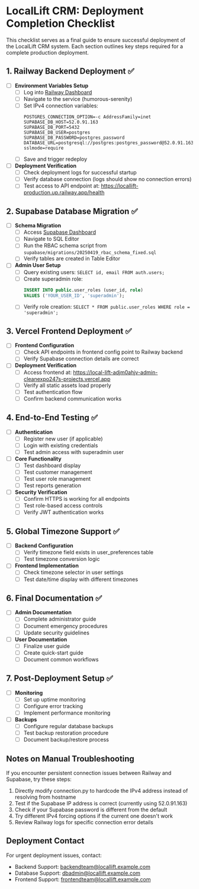 # LocalLift CRM: Deployment Completion Checklist

This checklist serves as a final guide to ensure successful deployment of the LocalLift CRM system. Each section outlines key steps required for a complete production deployment.

## 1. Railway Backend Deployment ✅

- [ ] **Environment Variables Setup**
  - [ ] Log into [Railway Dashboard](https://railway.app/project/0e58b112-f5f5-4285-ad1f-f47d1481045b)
  - [ ] Navigate to the service (humorous-serenity)
  - [ ] Set IPv4 connection variables:
    ```
    POSTGRES_CONNECTION_OPTION=-c AddressFamily=inet
    SUPABASE_DB_HOST=52.0.91.163
    SUPABASE_DB_PORT=5432
    SUPABASE_DB_USER=postgres
    SUPABASE_DB_PASSWORD=postgres_password
    DATABASE_URL=postgresql://postgres:postgres_password@52.0.91.163:5432/postgres?sslmode=require
    ```
  - [ ] Save and trigger redeploy

- [ ] **Deployment Verification**
  - [ ] Check deployment logs for successful startup
  - [ ] Verify database connection (logs should show no connection errors)
  - [ ] Test access to API endpoint at: https://locallift-production.up.railway.app/health

## 2. Supabase Database Migration ✅

- [ ] **Schema Migration**
  - [ ] Access [Supabase Dashboard](https://rsooolwhapkkkwbmybdb.supabase.co)
  - [ ] Navigate to SQL Editor
  - [ ] Run the RBAC schema script from `supabase/migrations/20250419_rbac_schema_fixed.sql`
  - [ ] Verify tables are created in Table Editor

- [ ] **Admin User Setup**
  - [ ] Query existing users: `SELECT id, email FROM auth.users;`
  - [ ] Create superadmin role: 
    ```sql
    INSERT INTO public.user_roles (user_id, role)
    VALUES ('YOUR_USER_ID', 'superadmin');
    ```
  - [ ] Verify role creation: `SELECT * FROM public.user_roles WHERE role = 'superadmin';`

## 3. Vercel Frontend Deployment ✅

- [ ] **Frontend Configuration**
  - [ ] Check API endpoints in frontend config point to Railway backend
  - [ ] Verify Supabase connection details are correct

- [ ] **Deployment Verification**
  - [ ] Access frontend at: https://local-lift-adjm0ahjv-admin-cleanexpo247s-projects.vercel.app
  - [ ] Verify all static assets load properly
  - [ ] Test authentication flow
  - [ ] Confirm backend communication works

## 4. End-to-End Testing ✅

- [ ] **Authentication**
  - [ ] Register new user (if applicable)
  - [ ] Login with existing credentials
  - [ ] Test admin access with superadmin user

- [ ] **Core Functionality**
  - [ ] Test dashboard display
  - [ ] Test customer management
  - [ ] Test user role management
  - [ ] Test reports generation

- [ ] **Security Verification**
  - [ ] Confirm HTTPS is working for all endpoints
  - [ ] Test role-based access controls
  - [ ] Verify JWT authentication works

## 5. Global Timezone Support ✅

- [ ] **Backend Configuration**
  - [ ] Verify timezone field exists in user_preferences table
  - [ ] Test timezone conversion logic

- [ ] **Frontend Implementation**
  - [ ] Check timezone selector in user settings
  - [ ] Test date/time display with different timezones

## 6. Final Documentation ✅

- [ ] **Admin Documentation**
  - [ ] Complete administrator guide
  - [ ] Document emergency procedures
  - [ ] Update security guidelines

- [ ] **User Documentation**
  - [ ] Finalize user guide
  - [ ] Create quick-start guide
  - [ ] Document common workflows

## 7. Post-Deployment Setup ✅

- [ ] **Monitoring**
  - [ ] Set up uptime monitoring
  - [ ] Configure error tracking
  - [ ] Implement performance monitoring

- [ ] **Backups**
  - [ ] Configure regular database backups
  - [ ] Test backup restoration procedure
  - [ ] Document backup/restore process

## Notes on Manual Troubleshooting

If you encounter persistent connection issues between Railway and Supabase, try these steps:

1. Directly modify connection.py to hardcode the IPv4 address instead of resolving from hostname
2. Test if the Supabase IP address is correct (currently using 52.0.91.163)
3. Check if your Supabase password is different from the default
4. Try different IPv4 forcing options if the current one doesn't work
5. Review Railway logs for specific connection error details

## Deployment Contact

For urgent deployment issues, contact:
- Backend Support: backendteam@locallift.example.com
- Database Support: dbadmin@locallift.example.com
- Frontend Support: frontendteam@locallift.example.com
